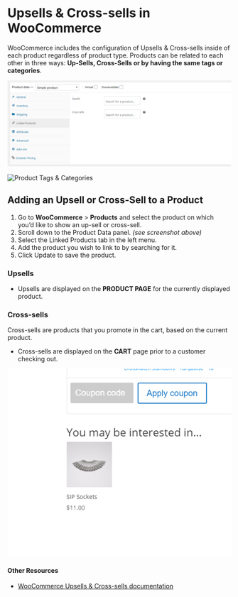 # Upsells & Cross-sells in WooCommerce

WooCommerce includes the configuration of Upsells & Cross-sells inside of each product regardless of product type. Products can be related to each other in three ways: **Up-Sells, Cross-Sells or by having the same tags or categories**.

![Upsells & Cross-sells](../images/upsells.png)

![Product Tags & Categories](../images/product-category-and-tags.png)

## Adding an Upsell or Cross-Sell to a Product

1. Go to **WooCommerce** > **Products** and select the product on which you’d like to show an up-sell or cross-sell.
2. Scroll down to the Product Data panel. _(see screenshot above)_
3. Select the Linked Products tab in the left menu.
4. Add the product you wish to link to by searching for it.
5. Click Update to save the product.

### Upsells

* Upsells are displayed on the **PRODUCT PAGE** for the currently displayed product. 

### Cross-sells

Cross-sells are products that you promote in the cart, based on the current product.

* Cross-sells are displayed on the **CART** page prior to a customer checking out.

![WooCommerce  Packing List](../images/cross-sells-example.png)


#### Other Resources

* [WooCommerce Upsells & Cross-sells documentation](https://docs.woocommerce.com/document/related-products-up-sells-and-cross-sells/)

